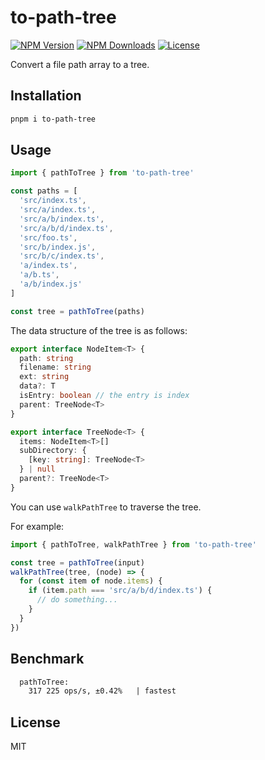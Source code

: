 # to-path-tree

<a href="https://www.npmjs.com/package/to-path-tree" target="_blank" rel="noopener noreferrer"><img src="https://badgen.net/npm/v/to-path-tree" alt="NPM Version" /></a>
<a href="https://www.npmjs.com/package/to-path-tree" target="_blank" rel="noopener noreferrer"><img src="https://badgen.net/npm/dt/to-path-tree" alt="NPM Downloads" /></a>
<a href="https://github.com/alexzhang1030/to-path-tree/blob/main/LICENSE" target="_blank" rel="noopener noreferrer"><img src="https://badgen.net/github/license/alexzhang1030/to-path-tree" alt="License" /></a>

Convert a file path array to a tree.

## Installation

```bash
pnpm i to-path-tree
```

## Usage

```ts
import { pathToTree } from 'to-path-tree'

const paths = [
  'src/index.ts',
  'src/a/index.ts',
  'src/a/b/index.ts',
  'src/a/b/d/index.ts',
  'src/foo.ts',
  'src/b/index.js',
  'src/b/c/index.ts',
  'a/index.ts',
  'a/b.ts',
  'a/b/index.js'
]

const tree = pathToTree(paths)
```

The data structure of the tree is as follows:

```ts
export interface NodeItem<T> {
  path: string
  filename: string
  ext: string
  data?: T
  isEntry: boolean // the entry is index
  parent: TreeNode<T>
}

export interface TreeNode<T> {
  items: NodeItem<T>[]
  subDirectory: {
    [key: string]: TreeNode<T>
  } | null
  parent?: TreeNode<T>
}
```

You can use `walkPathTree` to traverse the tree.

For example:

```ts
import { pathToTree, walkPathTree } from 'to-path-tree'

const tree = pathToTree(input)
walkPathTree(tree, (node) => {
  for (const item of node.items) {
    if (item.path === 'src/a/b/d/index.ts') {
      // do something...
    }
  }
})
```

## Benchmark

```md
  pathToTree:
    317 225 ops/s, ±0.42%   | fastest
```

## License

MIT
